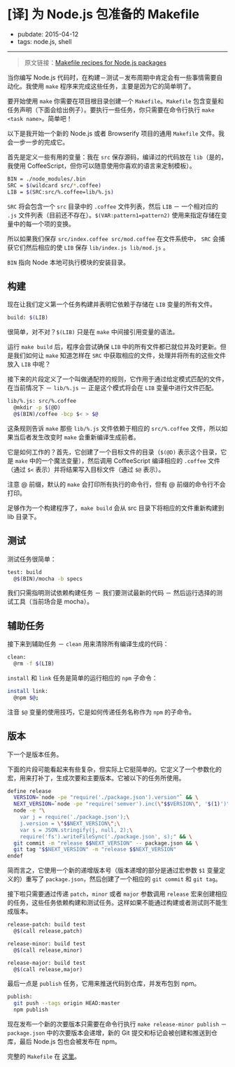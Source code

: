 # [译] 为 Node.js 包准备的 Makefile

- pubdate: 2015-04-12
- tags: node.js, shell

-------

> 原文链接：[Makefile recipes for Node.js packages](https://andreypopp.com/posts/2013-05-16-makefile-recipes-for-node-js.html)

当你编写 Node.js 代码时，在构建－测试－发布周期中肯定会有一些事情需要自动化。我使用 `make` 程序来完成这些任务，主要是因为它的简单明了。

要开始使用 `make` 你需要在项目根目录创建一个 `Makefile`。`Makefile` 包含变量和任务声明（下面会给出例子）。要执行一些任务，你只需要在命令行执行 `make <task name>`。简单吧！

以下是我开始一个新的 Node.js 或者 Browserify 项目的通用 `Makefile` 文件。我会一步一步的完成它。

首先是定义一些有用的变量：我在 `src` 保存源码，编译过的代码放在 `lib`（是的，我使用 CoffeeScript，但你可以随意使用你喜欢的语言来定制模板）。

```sh
BIN = ./node_modules/.bin
SRC = $(wildcard src/*.coffee)
LIB = $(SRC:src/%.coffee=lib/%.js)
```

`SRC` 将会包含一个 `src` 目录中的 `.coffee` 文件列表，然后 `LIB` － 一个相对应的 `.js` 文件列表（目前还不存在）。`$(VAR:pattern1=pattern2)` 使用来指定存储在变量中的每一个项的变换。

所以如果我们保存 `src/index.coffee src/mod.coffee` 在文件系统中， `SRC` 会捕获它们然后相应的使 `LIB` 保存 `lib/index.js lib/mod.js` 。

`BIN` 指向 Node 本地可执行模块的安装目录。

## 构建

现在让我们定义第一个任务构建并表明它依赖于存储在 `LIB` 变量的所有文件。

```bash
build: $(LIB)
```

很简单，对不对？`$(LIB)` 只是在 `make` 中间接引用变量的语法。

运行 `make build` 后，程序会尝试确保 `LIB` 中的所有文件都已就位并及时更新。但是我们如何让 `make` 知道怎样在 `SRC` 中获取相应的文件，处理并将所有的这些文件放入 `LIB` 中呢？

接下来的片段定义了一个叫做通配符的规则，它作用于通过给定模式匹配的文件，在当前情况下 － `lib/%.js` － 正是这个模式将会在 `LIB` 变量中进行文件匹配。

```bash
lib/%.js: src/%.coffee
  @mkdir -p $(@D)
  @$(BIN)/coffee -bcp $< > $@
```

这条规则告诉 `make` 那些 `lib/%.js` 文件依赖于相应的 `src/%.coffee` 文件，所以如果当后者发生改变时 `make` 会重新编译生成前者。

它是如何工作的？首先，它创建了一个目标文件的目录（`$(@D)` 表示这个目录，它是 `make` 中的一个魔法变量），然后调用 CoffeeScript 编译相应的 `.coffee` 文件（通过 `$<` 表示）并将结果写入目标文件（通过 `$@` 表示）。

注意 @ 前缀，默认的 `make` 会打印所有执行的命令行，但有 @ 前缀的命令行不会打印。

足够作为一个构建程序了，`make build` 会从 src 目录下将相应的文件重新构建到 lib 目录下。

## 测试

测试任务很简单：

```bash
test: build
  @$(BIN)/mocha -b specs
```

我们只需指明测试依赖构建任务 － 我们要测试最新的代码 － 然后运行选择的测试工具（当前场合是 mocha）。

## 辅助任务

接下来到辅助任务 － `clean` 用来清除所有编译生成的代码：

```bash
clean:
  @rm -f $(LIB)
```

`install` 和 `link` 任务是简单的运行相应的 `npm` 子命令：

```bash
install link:
  @npm $@;
```

注音 `$@` 变量的使用技巧，它是如何传递任务名称作为 `npm` 的子命令。

## 版本

下一个是版本任务。

下面的片段可能看起来有些复杂，但实际上它挺简单的。它定义了一个参数化的宏，用来打补丁，生成次要和主要版本。它被以下的任务所使用。

```bash
define release
  VERSION=`node -pe "require('./package.json').version"` && \
  NEXT_VERSION=`node -pe "require('semver').inc(\"$$VERSION\", '$(1)')"` && \
  node -e "\
    var j = require('./package.json');\
    j.version = \"$$NEXT_VERSION\";\
    var s = JSON.stringify(j, null, 2);\
    require('fs').writeFileSync('./package.json', s);" && \
  git commit -m "release $$NEXT_VERSION" -- package.json && \
  git tag "$$NEXT_VERSION" -m "release $$NEXT_VERSION"
endef
```

简而言之，它使用一个新的递增版本号（版本递增的部分是通过宏参数 `$1` 变量定义的）重写了 `package.json`，然后创建了一个相应的 `git commit` 和 `git tag`。

接下啦只需要通过传递 `patch`，`minor` 或者 `major` 参数调用 `release` 宏来创建相应的任务，这些任务依赖构建和测试任务。这样如果不能通过构建或者测试则不能生成版本。

```bash
release-patch: build test
  @$(call release,patch)

release-minor: build test
  @$(call release,minor)

release-major: build test
  @$(call release,major)
```

最后一点是 `publish` 任务，它用来推送代码到仓库，并发布包到 npm。

```bash
publish:
  git push --tags origin HEAD:master
  npm publish
```

现在发布一个新的次要版本只需要在命令行执行 `make release-minor publish` － `package.json` 中的次要版本会递增，新的 Git 提交和标记会被创建和推送到仓库，最后 Node.js 包也会被发布在 npm。

完整的 `Makefile` 在 [这里](https://gist.github.com/5588256)。
